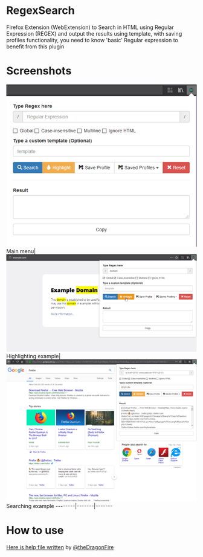 # RegexSearch
Firefox Extension (WebExtension) to Search in HTML using Regular Expression (REGEX) and output the results using template, with saving profiles functionality, you need to know 'basic' Regular expression to benefit from this plugin

# Screenshots
![Main menu](https://raw.githubusercontent.com/Mohd-PH/RegexSearch/master/images/Main%20menu.png) Main menu|
![Highlighting example](https://raw.githubusercontent.com/Mohd-PH/RegexSearch/master/images/Highlighting%20example.png) Highlighting example|
![Searching example](https://raw.githubusercontent.com/Mohd-PH/RegexSearch/master/images/Searching%20example.png) Searching example
--------|-------|-------


# How to use
[Here is help file written](help.md) by [@theDragonFire](https://github.com/theDragonFire)
